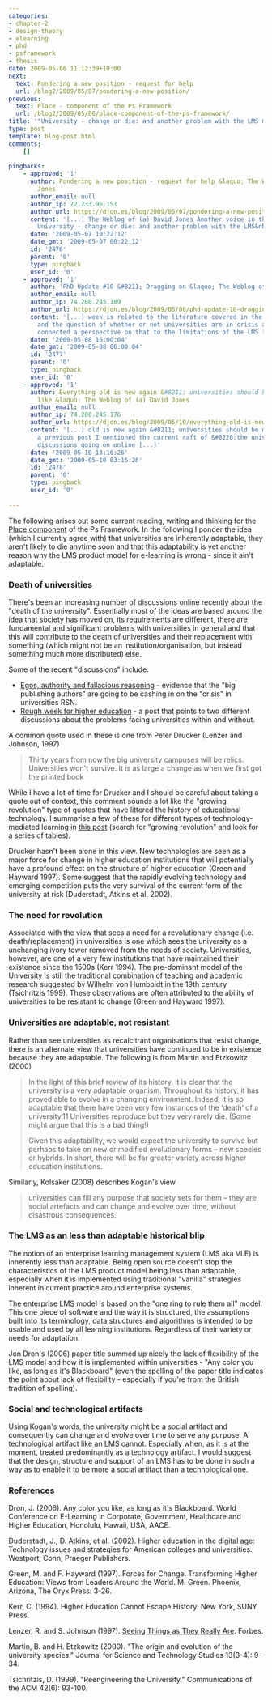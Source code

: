 ```yaml
---
categories:
- chapter-2
- design-theory
- elearning
- phd
- psframework
- thesis
date: 2009-05-06 11:12:39+10:00
next:
  text: Pondering a new position - request for help
  url: /blog2/2009/05/07/pondering-a-new-position/
previous:
  text: Place - component of the Ps Framework
  url: /blog2/2009/05/06/place-component-of-the-ps-framework/
title: '"University - change or die: and another problem with the LMS model"'
type: post
template: blog-post.html
comments:
    []
    
pingbacks:
    - approved: '1'
      author: Pondering a new position - request for help &laquo; The Weblog of (a) David
        Jones
      author_email: null
      author_ip: 72.233.96.151
      author_url: https://djon.es/blog/2009/05/07/pondering-a-new-position/
      content: '[...] The Weblog of (a) David Jones Another voice in the blogosphere    &laquo;
        University - change or die: and another problem with the LMS&nbsp;model [...]'
      date: '2009-05-07 10:22:12'
      date_gmt: '2009-05-07 00:22:12'
      id: '2476'
      parent: '0'
      type: pingback
      user_id: '0'
    - approved: '1'
      author: 'PhD Update #10 &#8211; Dragging on &laquo; The Weblog of (a) David Jones'
      author_email: null
      author_ip: 74.200.245.189
      author_url: https://djon.es/blog/2009/05/08/phd-update-10-dragging-on/
      content: '[...] week is related to the literature covered in the Place component
        and the question of whether or not universities are in crisis and might die. I&#8217;ve
        connected a perspective on that to the limitations of the LMS [...]'
      date: '2009-05-08 16:00:04'
      date_gmt: '2009-05-08 06:00:04'
      id: '2477'
      parent: '0'
      type: pingback
      user_id: '0'
    - approved: '1'
      author: Everything old is new again &#8211; universities should be more business
        like &laquo; The Weblog of (a) David Jones
      author_email: null
      author_ip: 74.200.245.176
      author_url: https://djon.es/blog/2009/05/10/everything-old-is-new-again-universities-should-be-more-business-like/
      content: '[...] old is new again &#8211; universities should be more business&nbsp;like  In
        a previous post I mentioned the current raft of &#8220;the university will die&#8221;
        discussions going on online [...]'
      date: '2009-05-10 13:16:26'
      date_gmt: '2009-05-10 03:16:26'
      id: '2478'
      parent: '0'
      type: pingback
      user_id: '0'
    
---
```

The following arises out some current reading, writing and thinking for the [Place component](/blog2/2009/05/06/place-component-of-the-ps-framework/) of the Ps Framework. In the following I ponder the idea (which I currently agree with) that universities are inherently adaptable, they aren't likely to die anytime soon and that this adaptability is yet another reason why the LMS product model for e-learning is wrong - since it ain't adaptable.

### Death of universities

There's been an increasing number of discussions online recently about the "death of the university". Essentially most of the ideas are based around the idea that society has moved on, its requirements are different, there are fundamental and significant problems with universities in general and that this will contribute to the death of universities and their replacement with something (which might not be an institution/organisation, but instead something much more distributed) else.

Some of the recent "discussions" include:

- [Egos, authority and fallacious reasoning](http://eduspaces.net/csessums/weblog/666547.html) - evidence that the "big publishing authors" are going to be cashing in on the "crisis" in universities RSN.
- [Rough week for higher education](http://www.elearnspace.org/blog/2009/04/25/rough-week-for-higher-education/) - a post that points to two different discussions about the problems facing universities within and without.

A common quote used in these is one from Peter Drucker (Lenzer and Johnson, 1997)

> Thirty years from now the big university campuses will be relics. Universities won't survive. It is as large a change as when we first got the printed book

While I have a lot of time for Drucker and I should be careful about taking a quote out of context, this comment sounds a lot like the "growing revolution" type of quotes that have littered the history of educational technology. I summarise a few of these for different types of technology-mediated learning in [this post](/blog2/2009/04/25/lessons-for-e-learning/) (search for "growing revolution" and look for a series of tables).

Drucker hasn't been alone in this view. New technologies are seen as a major force for change in higher education institutions that will potentially have a profound effect on the structure of higher education (Green and Hayward 1997). Some suggest that the rapidly evolving technology and emerging competition puts the very survival of the current form of the university at risk (Duderstadt, Atkins et al. 2002).

### The need for revolution

Associated with the view that sees a need for a revolutionary change (i.e. death/replacement) in universities is one which sees the university as a unchanging ivory tower removed from the needs of society. Universities, however, are one of a very few institutions that have maintained their existence since the 1500s (Kerr 1994). The pre-dominant model of the University is still the traditional combination of teaching and academic research suggested by Wilhelm von Humboldt in the 19th century (Tsichritzis 1999). These observations are often attributed to the ability of universities to be resistant to change (Green and Hayward 1997).

### Universities are adaptable, not resistant

Rather than see universities as recalcitrant organisations that resist change, there is an alternate view that universities have continued to be in existence because they are adaptable. The following is from Martin and Etzkowitz (2000)

> In the light of this brief review of its history, it is clear that the university is a very adaptable organism. Throughout its history, it has proved able to evolve in a changing environment. Indeed, it is so adaptable that there have been very few instances of the ‘death’ of a university.11 Universities reproduce but they very rarely die. (Some might argue that this is a bad thing!)
> 
> Given this adaptability, we would expect the university to survive but perhaps to take on new or modified evolutionary forms – new species or hybrids. In short, there will be far greater variety across higher education institutions.

Similarly, Kolsaker (2008) describes Kogan's view

> universities can fill any purpose that society sets for them – they are social artefacts and can change and evolve over time, without disastrous consequences.

### The LMS as an less than adaptable historical blip

The notion of an enterprise learning management system (LMS aka VLE) is inherently less than adaptable. Being open source doesn't stop the characteristics of the LMS product model being less than adaptable, especially when it is implemented using traditional "vanilla" strategies inherent in current practice around enterprise systems.

The enterprise LMS model is based on the "one ring to rule them all" model. This one piece of software and the way it is structured, the assumptions built into its terminology, data structures and algorithms is intended to be usable and used by all learning institutions. Regardless of their variety or needs for adaptation.

Jon Dron's (2006) paper title summed up nicely the lack of flexibility of the LMS model and how it is implemented within universities - "Any color you like, as long as it's Blackboard" (even the spelling of the paper title indicates the point about lack of flexibility - especially if you're from the British tradition of spelling).

### Social and technological artifacts

Using Kogan's words, the university might be a social artifact and consequently can change and evolve over time to serve any purpose. A technological artifact like an LMS cannot. Especially when, as it is at the moment, treated predominantly as a technology artifact. I would suggest that the design, structure and support of an LMS has to be done in such a way as to enable it to be more a social artifact than a technological one.

### References

Dron, J. (2006). Any color you like, as long as it's Blackboard. World Conference on E-Learning in Corporate, Government, Healthcare and Higher Education, Honolulu, Hawaii, USA, AACE.

Duderstadt, J., D. Atkins, et al. (2002). Higher education in the digital age: Technology issues and strategies for American colleges and universities. Westport, Conn, Praeger Publishers.

Green, M. and F. Hayward (1997). Forces for Change. Transforming Higher Education: Views from Leaders Around the World. M. Green. Phoenix, Arizona, The Oryx Press: 3-26.

Kerr, C. (1994). Higher Education Cannot Escape History. New York, SUNY Press.

Lenzer, R. and S. Johnson (1997). [Seeing Things as They Really Are](http://www.forbes.com/forbes/97/0310/5905122a.htm#DRUC). Forbes.

Martin, B. and H. Etzkowitz (2000). "The origin and evolution of the university species." Journal for Science and Technology Studies 13(3-4): 9-34.

Tsichritzis, D. (1999). "Reengineering the University." Communications of the ACM 42(6): 93-100.